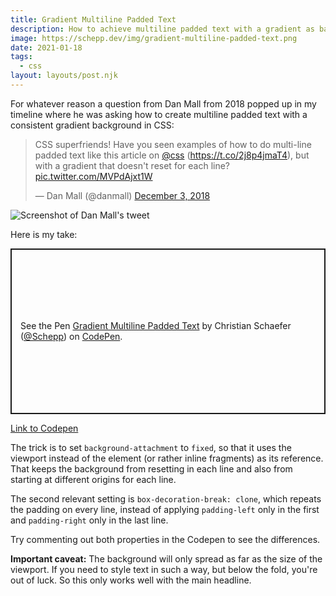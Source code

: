 ```yaml
---
title: Gradient Multiline Padded Text
description: How to achieve multiline padded text with a gradient as background in CSS.
image: https://schepp.dev/img/gradient-multiline-padded-text.png
date: 2021-01-18
tags:
  - css
layout: layouts/post.njk
---
```

For whatever reason a question from Dan Mall from 2018 popped up in my timeline where he was asking how to create multiline padded text with a consistent gradient background in CSS:

<blockquote class="twitter-tweet"><p lang="en" dir="ltr">CSS superfriends! Have you seen examples of how to do multi-line padded text like this article on <a href="https://twitter.com/css?ref_src=twsrc%5Etfw">@css</a> (<a href="https://t.co/2j8p4jmaT4">https://t.co/2j8p4jmaT4</a>), but with a gradient that doesn&#39;t reset for each line? <a href="https://t.co/MVPdAjxt1W">pic.twitter.com/MVPdAjxt1W</a></p>&mdash; Dan Mall (@danmall) <a href="https://twitter.com/danmall/status/1069729595384049665?ref_src=twsrc%5Etfw">December 3, 2018</a></blockquote> <script async src="https://platform.twitter.com/widgets.js" charset="utf-8"></script>

<noscript>
    <img src="/img/twitter-dan-mall-gradient-multiline-padded text" alt="Screenshot of Dan Mall's tweet">
</noscript>

Here is my take:

<p class="codepen" data-height="265" data-theme-id="light" data-default-tab="result" data-user="Schepp" data-slug-hash="zYKyXPq" style="height: 265px; box-sizing: border-box; display: flex; align-items: center; justify-content: center; border: 2px solid; margin: 1em 0; padding: 1em;" data-pen-title="Gradient Multiline Padded Text">
  <span>See the Pen <a href="https://codepen.io/Schepp/pen/zYKyXPq">
  Gradient Multiline Padded Text</a> by Christian Schaefer (<a href="https://codepen.io/Schepp">@Schepp</a>)
  on <a href="https://codepen.io">CodePen</a>.</span>
</p>
<script async src="https://cpwebassets.codepen.io/assets/embed/ei.js"></script>

[Link to Codepen](https://codepen.io/Schepp/pen/zYKyXPq?editors=1100)

The trick is to set `background-attachment` to `fixed`, so that it uses the viewport instead of the element (or rather inline fragments) as its reference. That keeps the background from resetting in each line and also from starting at different origins for each line.

The second relevant setting is `box-decoration-break: clone`, which repeats the padding on every line, instead of applying `padding-left` only in the first and `padding-right` only in the last line.

Try commenting out both properties in the Codepen to see the differences.

**Important caveat:** The background will only spread as far as the size of the viewport. If you need to style text in such a way, but below the fold, you're out of luck. So this only works well with the main headline.

